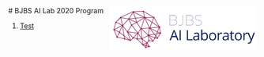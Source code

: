 <img width="300" src="https://raw.githubusercontent.com/bghaendler/BJBS-AI-LAB/master/img/BJBSAILogo.png" align="right"> 
# BJBS AI Lab 2020 Program

1. [Test](test.md)

